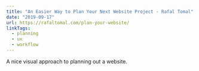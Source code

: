 ```yaml
---
title: "An Easier Way to Plan Your Next Website Project - Rafal Tomal"
date: "2019-09-17"
url: https://rafaltomal.com/plan-your-website/
linkTags: 
  - planning
  - ux
  - workflow
---
```


A nice visual approach to planning out a website.

